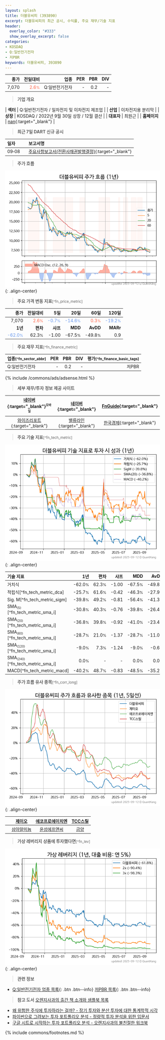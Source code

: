 ```yaml
---
layout: splash
title: 더블유씨피 (393890)
excerpt: 더블유씨피의 최근 공시, 수익률, 주요 재무/기술 지표
header:
  overlay_color: "#333"
  show_overlay_excerpt: false
categories:
- KOSDAQ
- Q:일반전기전자
- 저PBR
keywords: 더블유씨피, 393890
---
```


| **종가** | **전일대비** | **업종** | **PER** | **PBR** | **DIV** |
| -------: | -----------: | -------: | ------: | ------: | ------: |
| 7,070 | <span style="color: tomato">2.6<small>%</small></span> | Q:일반전기전자 | - | 0.2 | - |

<!-- more -->


> **기업 개요**<a id="company"></a>

| <span style="white-space:nowrap;">**섹터**</span> | Q:일반전기전자 / 일차전지 및 이차전지 제조업 |
| <span style="white-space:nowrap;">**산업**</span> | 이차전지용 분리막 |
| <span style="white-space:nowrap;">**상장**</span> | KOSDAQ / 2022년 9월 30일 상장 / 12월 결산 |
| <span style="white-space:nowrap;">**대표자**</span> | 최원근 |
| <span style="white-space:nowrap;">**홈페이지**</span> | [nan](nan){:target="_blank"} |


> **최근 7일 DART 신규 공시**<a id="dart"></a>

| **일자** |      | **보고서명** |
| :------- | :--- | :----------- |
| 09&#x2011;08 | | [주요사항보고서(전환사채권발행결정)](https://dart.fss.or.kr/dsaf001/main.do?rcpNo=20250908000281){:target="_blank"} |


> **주가 흐름**<a id="price"></a>

![393890](/stock/images/393890.png){: .align-center}


> **주요 가격 변동 지표**<small>[^fn_price_metric]</small>

| **종가** | **전일대비** | **5일** | **20일** | **60일** | **120일** |
| -------: | -----------: | ------: | -------: | -------: | --------: |
| 7,070 | <span style="color: tomato">2.6<small>%</small></span> | <span style="color: cornflowerblue">-0.7<small>%</small></span> | <span style="color: cornflowerblue">-14.6<small>%</small></span> | <span style="color: tomato">0.3<small>%</small></span> | <span style="color: cornflowerblue">-19.2<small>%</small></span> |
| **1년** | **편차** | **샤프** | **MDD** | **AvDD** | **MARr** |
| <span style="color: cornflowerblue">-62.0<small>%</small></span> | 62.3<small>%</small> | -1.00 | -67.5<small>%</small> | -49.8<small>%</small> | 0.9 |


> **주요 재무 지표**<small>[^fn_finance_metric]</small>

| **업종**<small>[^fn_sector_abbr]</small> | **PER** | **PBR** | **DIV** | **평가**<small>[^fn_finance_basic_tags]</small> |
| :--------------------------------------- | ------: | ------: | ------: | ----------------------------------------------: |
| Q:일반전기전자 | - | 0.2 | - | 저PBR |



{% include /commons/ads/adsense.html %}

> **세부 재무/투자 정보 제공 사이트**

| [네이버](https://m.stock.naver.com/domestic/stock/393890/finance/summary){:target="_blank"}<sup><small>모바일</small></sup> | [네이버](https://finance.naver.com/item/coinfo.naver?code=393890){:target="_blank"} | [FnGuide](https://comp.fnguide.com/SVO2/ASP/SVD_Invest.asp?gicode=A393890&MenuYn=Y){:target="_blank"} |
| :---: | :---: | :---: |
| [와이즈리포트](https://comp.wisereport.co.kr/company/c1040001.aspx?cmp_cd=393890){:target="_blank"} | [밸류라인](https://www.valueline.co.kr/finance/summary/393890){:target="_blank"} | [한국경제](https://markets.hankyung.com/stock/393890/financial-summary){:target="_blank"} |


> **주요 기술 지표**<small>[^fn_tech_metric]</small>


![393890](/stock/images/393890_tech.png){: .align-center}

| **기술 지표** | **1년** | **편차** | **샤프** | **MDD** | **AvDD** |
| :------------ | ------: | -----------: | -------: | ------: | -------: |
| 거치식 | -62.0<small>%</small> | 62.3<small>%</small> | -1.00 | -67.5<small>%</small> | -49.8<small>%</small> |
| 적립식[^fn_tech_metric_dca] | -25.7<small>%</small> | 61.6<small>%</small> | -0.42 | -46.3<small>%</small> | -27.9<small>%</small> |
| Sig. M[^fn_tech_metric_sigm] | -39.8<small>%</small> | 49.2<small>%</small> | -0.81 | -56.4<small>%</small> | -41.3<small>%</small> |
| SMA<small><sub>(5)</sub></small>[^fn_tech_metric_sma_i] | -30.8<small>%</small> | 40.3<small>%</small> | -0.76 | -39.8<small>%</small> | -26.4<small>%</small> |
| SMA<small><sub>(20)</sub></small>[^fn_tech_metric_sma_i] | -36.8<small>%</small> | 39.8<small>%</small> | -0.92 | -41.0<small>%</small> | -23.4<small>%</small> |
| SMA<small><sub>(60)</sub></small>[^fn_tech_metric_sma_i] | -28.7<small>%</small> | 21.0<small>%</small> | -1.37 | -28.7<small>%</small> | -11.0<small>%</small> |
| SMA<small><sub>(120)</sub></small>[^fn_tech_metric_sma_i] | -9.0<small>%</small> | 7.3<small>%</small> | -1.24 | -9.0<small>%</small> | -0.6<small>%</small> |
| SMA<small><sub>(240)</sub></small>[^fn_tech_metric_sma_i] | 0.0<small>%</small> | - | - | 0.0<small>%</small> | 0.0<small>%</small> |
| MACD[^fn_tech_metric_macd] | -40.2<small>%</small> | 48.7<small>%</small> | -0.83 | -48.5<small>%</small> | -35.2<small>%</small> |


> **주가 흐름 유사 종목**<a id="corr"></a><small>[^fn_corr_long]</small>

![393890](/stock/images/393890_corr.png){: .align-center}

|       | [제이오](/418550/) | [에코프로에이치엔](/383310/) | [TCC스틸](/002710/) |
| :---: | :------------------------------------: | :------------------------------------: | :------------------------------------: |
|       | [삼아알미늄](/006110/) | [윤성에프앤씨](/372170/) | [금양](/001570/) |


> **가상 레버리지 상품에 투자했다면**<a id="2x"></a><small>[^fn_lev]</small>

![393890](/stock/images/393890_2x.png){: .align-center}


> **관련 정보**

- [Q:일반전기전자 업종 목록](/stats/sector/kosdaq_업종_일반전기전자_종목/){: .btn .btn--info} [저PBR 목록](/fn/fn_low_pbr/){: .btn .btn--info}

> **참고 도서** [오렌지사과의 출간 책 소개와 샘플북 목록](https://kongdori.tistory.com/691)

- [왜 위험한 주식에 투자하라는 걸까? - 장기 투자와 분산 투자에 대한 통계학적 시각](https://kongdori.tistory.com/421)
- [파이썬으로 그려보는 투자 포트폴리오 분석  - 정량적 투자 분석을 위한 입문서](https://kongdori.tistory.com/643)
- [구글 시트로 시작하는 투자 포트폴리오 분석 - 오렌지사과의 불친절한 워크북](https://kongdori.tistory.com/449)


{% include commons/footnotes.md %}